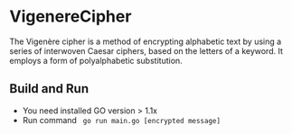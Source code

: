 # VigenereCipher

The Vigenère cipher is a method of encrypting alphabetic text by using a series of interwoven Caesar ciphers, based on the letters of a keyword. It employs a form of polyalphabetic substitution.

## Build and Run

- You need installed GO version > 1.1x
- Run command ``` go run main.go [encrypted message]```
